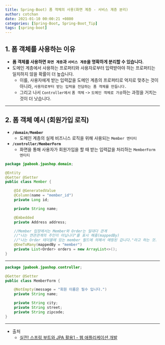 ```yaml
---
title: Spring-Boot) 폼 객체의 사용(화면 계층 - 서비스 계층 분리)
author: cotchan 
date: 2021-01-10 00:00:21 +0800 
categories: [Spring-Boot, Spring-Boot_Tip]
tags: [spring-boot] 
---
```


## 1. 폼 객체를 사용하는 이유

+ **폼 객체를 사용하면 `화면 계층`과 `서비스 계층`을 명확하게 분리할 수 있습니다.**
+ 도메인 계층에서 사용하는 프로퍼티와 사용자로부터 입력받아야 하는 프로퍼티는 일치하지 않을 확률이 더 높습니다.
  + 이를, 사용자에게 받는 입력값을 도메인 계층의 프로퍼티로 억지로 맞추는 것이 아니라, `사용자로부터 받는 입력을 전담하는 폼 객체를 만듭니다.`
  + 그리고 나서 `Controller에서` `폼 객체` -> `도메인 객체로 가공`하는 과정을 거치는 것이 더 낫습니다. 

---


## 2. 폼 객체 예시 (회원가입 로직)

+ **`/domain/Member`**
  + 도메인 계층의 실제 비즈니스 로직을 위해 사용되는 `Member 엔티티`
+ **`/controller/MemberForm`**
  + 화면을 통해 사용자가 회원가입을 할 때 받는 입력값을 처리하는 `MemberForm 엔티티`


```java
package jpabook.jpashop.domain;

@Entity
@Getter @Setter
public class Member {

    @Id @GeneratedValue
    @Column(name = "member_id")
    private Long id;

    private String name;

    @Embedded
    private Address address;

    //Member 입장에서는 Member와 Order는 일대다 관계
    //"나는 연관관계의 주인이 아닙니다"를 표시 해줌(mappedBy)
    //"나는 Order 테이블에 있는 member 필드에 의해서 매핑된 겁니다."라고 하는 것. (즉, 읽기 전용 이라는 것)
    @OneToMany(mappedBy = "member")
    private List<Order> orders = new ArrayList<>();
}
```

---

```java
package jpabook.jpashop.controller;

@Getter @Setter
public class MemberForm {

    @NotEmpty(message = "회원 이름은 필수 입니다.")
    private String name;

    private String city;
    private String street;
    private String zipcode;
}
```


---

+ 출처
    + [실전! 스프링 부트와 JPA 활용1 - 웹 애플리케이션 개발](https://www.inflearn.com/course/%EC%8A%A4%ED%94%84%EB%A7%81%EB%B6%80%ED%8A%B8-JPA-%ED%99%9C%EC%9A%A9-1/dashboard)
